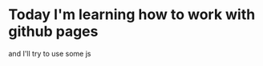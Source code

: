 Today I'm learning how to work with github pages
================================================

<p onclick="addContent()">
  and I'll try to use some js
</p>
<script>
function addContent() {
  document.querySelector('p').innerHTML += ' to add more content';
}
</script>
